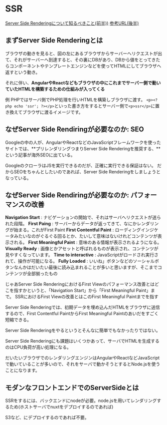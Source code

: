 # SSR

[Server Side Renderingについて知るべきこと(前半))](https://www.publickey1.jp/blog/17/server_side_renderingserver_side_rendering_ng-japan_2017.html)
[参考URL(後半)](https://www.publickey1.jp/blog/17/server_side_renderingserver_side_rendering_ng-japan_2017_1.html)


## まずServer Side Renderingとは


ブラウザの動きを見ると、図の左にあるブラウザからサーバーへリクエストが出て、それがサーバーへ到達すると、その裏にDBがあり、DBから値をとってきたらコンポーネントやテンプレートエンジンなどを使ってHTMLにしてブラウザへ返すという動き。

それに伴い、**AngularやReactなどもブラウザの中にこれまでサーバー側で動いていたHTMLを構築するための仕組みが入ってくる**

例
PHPではサーバ側でPHP処理を行いHTMLを構築しブラウザに渡す。
`<p><?php echo 'ssr'; ?></p>`といった書き方をするとサーバー側で`<p>ssr</p>`に置き換えてブラウザに渡るイメージです。

## なぜServer Side Rendiringが必要なのか: SEO

Googleの中の人が、AngularやReactなどのJavaScriptフレームワークを使ったサイトでは、**プリレンダリングつまりServer Side Renderingを推奨する、**という記事が海外SEOに出ている。


GoogleのクローラはJSを実行できるのだが、正確に実行できる保証はない。
だからSEOをちゃんとしたいのであれば、Server Side Renderingをしましょうとなっている。

## なぜServer Side Rendiringが必要なのか: パフォーマンスの改善

**Navigation Start** : ナビゲーションの開始で、それはサーバへリクエストが送られた段階。
**First Paing** : サーバーからデータが返ってきて、なにかレンダリングが始まる。これがFirst Paint
**First Contentful Paint** : ローディングインジケータみたいなのがぐるぐる回るとか、たいして意味はないけれどコンテンツが表示される。
**First Meaningful Paint** : 意味のある情報が表示されるようになる。
**Visually Ready** : 画像とかアセットと呼ばれるものが表示され、コンテンツが見やすくなっています。
**Time to interactive** : JavaScriptがロードされ実行されて、操作が可能になる。
**Fully Loaded** : いいね」ボタンなどのソーシャルボタンなんかはだいたい最後に読み込まれることが多いと思いますが、そこまでコンテンツが全部揃ったもの



じゃあServer Side RenderingにおけるFirst Viewのパフォーマンス改善とはどこを指すかというと、「Navigation Start」から「First Meaningful Paint」まで。
SSRにおけるFirst Viewの改善とはこのFirst Meaningful Paintまでを指す


Server Side Renderingでは、初期データを埋め込んだHTMLをブラウザに送信するので、First Contentful PaintからFirst Meaningful Paintのあいだをすごく短縮できる。


Server Side Renderingをやるというとそんなに簡単でもなかったりではない。

Server Side Renderingにも課題はいくつかあって、サーバでHTMLを生成するのはCPU負荷が高い処理になる。

だいたいブラウザでのレンダリングエンジンはAngularやReactなどJavaScriptで動いていることが多いので、それをサーバで動かそうとするとNode.jsを使うことになります。

## モダンなフロントエンドでのServerSideとは

SSRをするには、バックエンドにnodeが必要。node.jsを用いてレンダリングするため(ホストサーバでnuxtをデプロイするのであれば)

S3など、にデプロイするのであれば不要。


